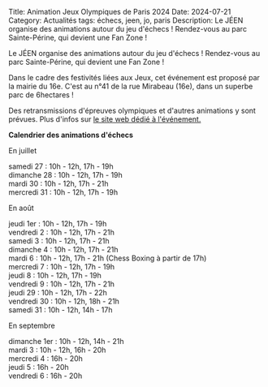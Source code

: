 Title: Animation Jeux Olympiques de Paris 2024
Date: 2024-07-21
Category: Actualités
tags: échecs, jeen, jo, paris
Description: Le JÉEN organise des animations autour du jeu d'échecs ! Rendez-vous au parc Sainte-Périne, qui devient une Fan Zone !


Le JÉEN organise des animations autour du jeu d'échecs ! Rendez-vous au parc Sainte-Périne, qui devient une Fan Zone !

Dans le cadre des festivités liées aux Jeux, cet événement est proposé par la mairie du 16e. C'est au n°41 de la rue Mirabeau (16e), dans un superbe parc de 6hectares !

Des retransmissions d'épreuves olympiques et d'autres animations y sont prévues. Plus d'infos sur [le site web dédié à l'événement.](https://www.paris.fr/evenements/le-16e-fete-les-jeux-61264)

**Calendrier des animations d'échecs**

En juillet

samedi 27 :     10h - 12h, 17h - 19h  
dimanche 28 :   10h - 12h, 17h - 19h  
mardi 30 :      10h - 12h, 17h - 21h  
mercredi 31 :   10h - 12h, 17h - 19h  

En août

jeudi 1er :     10h - 12h, 17h - 19h  
vendredi 2 :    10h - 12h, 17h - 21h  
samedi 3 :      10h - 12h, 17h - 21h  
dimanche 4 :    10h - 12h, 17h - 21h  
mardi 6 :       10h - 12h, 17h - 21h   (Chess Boxing à partir de 17h)  
mercredi 7 :    10h - 12h, 17h - 19h  
jeudi 8 :       10h - 12h, 17h - 19h  
vendredi 9 :    10h - 12h, 17h - 21h  
jeudi 29 :      10h - 12h, 17h - 22h  
vendredi 30 :   10h - 12h, 18h - 21h  
samedi 31 :     10h - 12h, 14h - 17h  

En septembre

dimanche 1er :  10h - 12h, 14h - 21h  
mardi 3 :       10h - 12h, 16h - 20h  
mercredi 4 :    16h - 20h  
jeudi 5 :       16h - 20h  
vendredi 6 :    16h - 20h  


